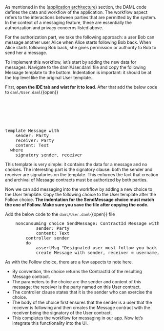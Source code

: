 As mentioned in the ([application architecture](https://docs.daml.com/getting-started/app-architecture.html)) section, the DAML code defines the data and workflow of the application. The workflow aspect refers to the interactions between parties that are permitted by the system. In the context of a messaging feature, these are essentially the authorization and privacy concerns listed above.

For the authorization part, we take the following approach: a user Bob can message another user Alice when Alice starts following Bob back. When Alice starts following Bob back, she gives permission or authority to Bob to send her a message.

To implement this workflow, let’s start by adding the new data for messages. Navigate to the daml/User.daml file and copy the following Message template to the bottom. Indentation is important: it should be at the top level like the original User template.

First, **open the IDE tab and wiat for it to load**. After that add the below code to `daml/User.daml`{{open}}

<pre class="file" data-filename="daml/User.daml" data-target="append">
<br>
<br>
<br>
template Message with
    sender: Party
    receiver: Party
    content: Text
  where
    signatory sender, receiver
</pre>

This template is very simple: it contains the data for a message and no choices. The interesting part is the signatory clause: both the sender and receiver are signatories on the template. This enforces the fact that creation and archival of Message contracts must be authorized by both parties.

Now we can add messaging into the workflow by adding a new choice to the User template. Copy the following choice to the User template after the Follow choice. **The indentation for the SendMessage choice must match the one of Follow. Make sure you save the file after copying the code.**

Add the below code to the `daml/User.daml`{{open}} file

<pre class="file" data-target="clipboard">
    nonconsuming choice SendMessage: ContractId Message with
            sender: Party
            content: Text
        controller sender
        do
            assertMsg "Designated user must follow you back to send a message" (elem sender following)
            create Message with sender, receiver = username, content
</pre>

As with the Follow choice, there are a few aspects to note here.

- By convention, the choice returns the ContractId of the resulting Message contract.
- The parameters to the choice are the sender and content of this message; the receiver is the party named on this User contract.
- The controller clause states that it is the sender who can exercise the choice.
- The body of the choice first ensures that the sender is a user that the receiver is following and then creates the Message contract with the receiver being the signatory of the User contract.
- This completes the workflow for messaging in our app. Now let’s integrate this functionality into the UI.
